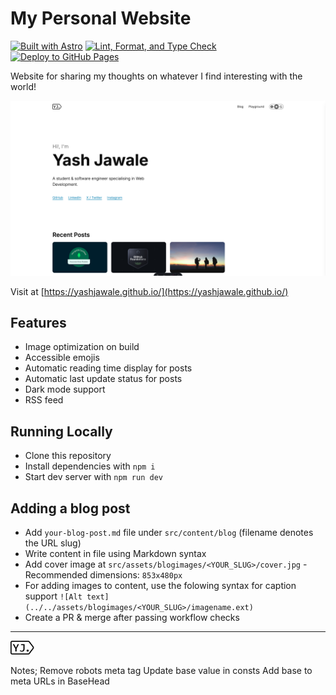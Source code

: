 # My Personal Website

[![Built with Astro](https://astro.badg.es/v2/built-with-astro/tiny.svg)](https://astro.build)
[![Lint, Format, and Type Check](https://github.com/yashjawale/yashjawale.github.io/actions/workflows/lint.yml/badge.svg)](https://github.com/yashjawale/yashjawale.github.io/actions/workflows/lint.yml)
[![Deploy to GitHub Pages](https://github.com/yashjawale/yashjawale.github.io/actions/workflows/deploy.yml/badge.svg)](https://github.com/yashjawale/yashjawale.github.io/actions/workflows/deploy.yml)

Website for sharing my thoughts on whatever I find interesting with the world!

![Homepage Screenshot](./screenshot.png)

Visit at [https://yashjawale.github.io/](https://yashjawale.github.io/)

## Features

- Image optimization on build
- Accessible emojis
- Automatic reading time display for posts
- Automatic last update status for posts
- Dark mode support
- RSS feed

## Running Locally

- Clone this repository
- Install dependencies with `npm i`
- Start dev server with `npm run dev`

## Adding a blog post

- Add `your-blog-post.md` file under `src/content/blog` (filename denotes the URL slug)
- Write content in file using Markdown syntax
- Add cover image at `src/assets/blogimages/<YOUR_SLUG>/cover.jpg` - Recommended dimensions: `853x480px`
- For adding images to content, use the folowing syntax for caption support `![Alt text](../../assets/blogimages/<YOUR_SLUG>/imagename.ext)`
- Create a PR & merge after passing workflow checks

---

<a href="https://yashjawale.github.io/" target="_blank"><img style="height: 22px;" src="https://raw.githubusercontent.com/yashjawale/.github/main/docs/logo.svg" alt="Yash Jawale"/></a>


Notes;
Remove robots meta tag
Update base value in consts
Add base to meta URLs in BaseHead